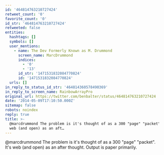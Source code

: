 ```yaml
---
id: '464814763210727424'
retweet_count: '0'
favorite_count: '0'
id_str: '464814763210727424'
retweeted: false
entities:
  hashtags: []
  symbols: []
  user_mentions:
    - name: The Dev Formerly Known as M. Drummond
      screen_name: MarcDrummond
      indices:
        - '0'
        - '13'
      id_str: '1471531832084770824'
      id: '1471531832084770824'
  urls: []
in_reply_to_status_id_str: '464814360578490369'
in_reply_to_screen_name: RainbowArrayPro
original_url: https://twitter.com/benbalter/status/464814763210727424
date: '2014-05-09T17:10:50.000Z'
sitemap: false
robots: noindex
reply: true
title: >-
  @marcdrummond The problem is it's thought of as a 300 "page" "packet". It's
  web (and open) as an aft…
---
```


@marcdrummond The problem is it's thought of as a 300 "page" "packet". It's web (and open) as an after thought. Output is paper primarily.
